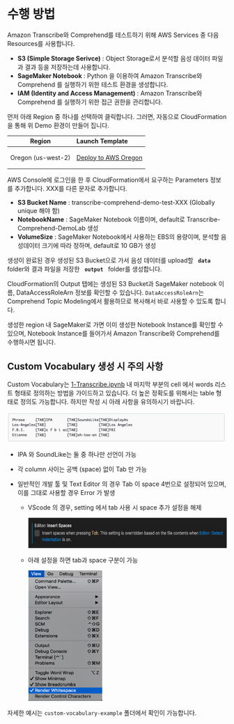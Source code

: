 <h1 id="deploy-base-environment">수행 방법</h1>
<p>Amazon Transcribe와 Comprehend를 테스트하기 위해 AWS Services 중 다음 Resources를 사용합니다.</p>

- **S3 (Simple Storage Serivce)** : Object Storage로서 분석할 음성 데이터 파일과 결과 등을 저장하는데 사용합니다.
- **SageMaker Notebook** : Python 을 이용하여 Amazon Transcribe와 Comprehend 를 실행하기 위한 테스트 환경을 생성합니다.
- **IAM (Identity and Access Management)** : Amazon Transcribe와 Comprehend 를 실행하기 위한 접근 권한을 관리합니다.

<p>먼저 아래 Region 중 하나를 선택하여 클릭합니다. 그러면, 자동으로 CloudFormation을 통해 위 Demo 환경이 만들어 집니다. 
</p>

<table>
<thead>
<tr>
<th align="center">Region</th>
<th align="left">Launch Template</th>
</tr>
</thead>
<tbody>
<tr>
<td align="center">Oregon (us-west-2)</td>
<td align="left"><a  href="https://console.aws.amazon.com/cloudformation/home?region=us-west-2#/stacks/create/review?stackName=transcribe-comprehend-demo&amp;https://napkin-share.s3.ap-northeast-2.amazonaws.com/cloudformation/transcribe-comprehend-demo.yml&amp;" target="_blank"  class="btn btn-default">
  <i class="fas fa-play"></i>

Deploy to AWS Oregon
</a>

</td>
</tr>

</tbody>
</table>

<p>AWS Console에 로그인을 한 후 CloudFormation에서 요구하는 Parameters 정보를 추가합니다. XXX를 다른 문자로 추가합니다. </p>

- **S3 Bucket Name** : transcribe-comprehend-demo-test-XXX (Globally unique 해야 함)
- **NotebookName** : SageMaker Notebook 이름이며, default로 Transcribe-Comprehend-DemoLab 생성
- **VolumeSize** : SageMaker Notebook에서 사용하는 EBS의 용량이며, 분석할 음성데이터 크기에 따라 정하며, default로 10 GB가 생성

<p>생성이 완료된 경우 생성된 S3 Bucket으로 가서 음성 데이터를 upload할 <strong><code> data </code></strong> folder와 결과 파일을 저장한 <strong><code> output </code></strong> folder를 생성합니다. </p>
<p>CloudFormation의 Output 탭에는 생성된 S3 Bucket과 SageMaker notebook 이름, DataAccessRoleArn 정보를 확인할 수 있습니다. <code>DataAccessRoleArn</code>는 Comprehend Topic Modeling에서 활용하므로 복사해서 바로 사용할 수 있도록 합니다.</p>
<p>생성한 region 내 SageMaker로 가면 이미 생성한 Notebook Instance를 확인할 수 있으며, Notebook Instance를 들어가서 Amazon Transcribe와 Comprehend를 수행하시면 됩니다.</p>

<h2>Custom Vocabulary 생성 시 주의 사항</h2>
<p>Custom Vocabulary는 <a href="./1-Transcribe.ipynb">1-Transcribe.ipynb</a> 내 마지막 부분의 cell 에서 words 리스트 형태로 정의하는 방법을 가이드하고 있습니다. 더 높은 정확도를 위해서는 table 형태로 정의도 가능합니다. 하지만 작성 시 아래 사항을 유의하시기 바랍니다.</p>
<img src="./images/table_type.png" width="500" height="70">

- IPA 와 SoundLike는 둘 중 하나만 선언이 가능
- 각 column 사이는 공백 (space) 없이 Tab 만 가능
- 일반적인 개발 툴 및 Text Editor 의 경우 Tab 이 space 4번으로 설정되어 있으며, 이를 그대로 사용할 경우 Error 가 발생

  - VScode 의 경우, setting 에서 tab 사용 시 space 추가 설정을 해제
    <p><img src="./images/custom-voca-1.png" width="500", height="70"></p>
  - 아래 설정을 하면 tab과 space 구분이 가능
    <p><img src="./images/custom-voca-2.png" width="170", height="300"></p>

<p>자세한 예시는 <code>custom-vocabulary-example</code> 폴더에서 확인이 가능합니다.</p>
